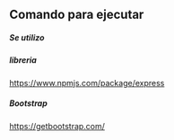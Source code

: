 

## Comando para ejecutar  ##


##### Se utilizo #####

##### libreria #####
https://www.npmjs.com/package/express

##### Bootstrap #####
https://getbootstrap.com/

